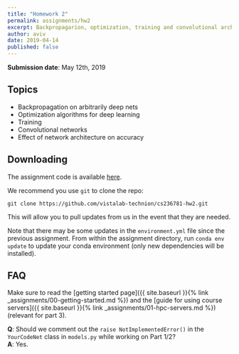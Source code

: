 ```yaml
---
title: "Homework 2"
permalink: assignments/hw2
excerpt: Backpropagarion, optimization, training and convolutional architectures
author: aviv
date: 2019-04-14
published: false
---
```


**Submission date**: May 12th, 2019

## Topics

- Backpropagation on arbitrarily deep nets
- Optimization algorithms for deep learning
- Training
- Convolutional networks
- Effect of network architecture on accuracy

## Downloading

The assignment code is available
[here](https://github.com/vistalab-technion/cs236781-hw2).

We recommend you use `git` to clone the repo:
```shell
git clone https://github.com/vistalab-technion/cs236781-hw2.git
```
This will allow you to pull updates from us in the event that they are needed.

Note that there may be some updates in the `environment.yml` file since the
previous assignment. From within the assignment directory, run `conda env
update` to update your conda environment (only new dependencies will be
installed).

## FAQ

Make sure to read the [getting started page]({{ site.baseurl }}{% link _assignments/00-getting-started.md %})
and the [guide for using course servers]({{ site.baseurl }}{% link _assignments/01-hpc-servers.md %}) (relevant for part 3).

**Q**: Should we comment out the `raise NotImplementedError()` in the
 `YourCodeNet` class in `models.py` while working on Part 1/2?  
**A**: Yes.
